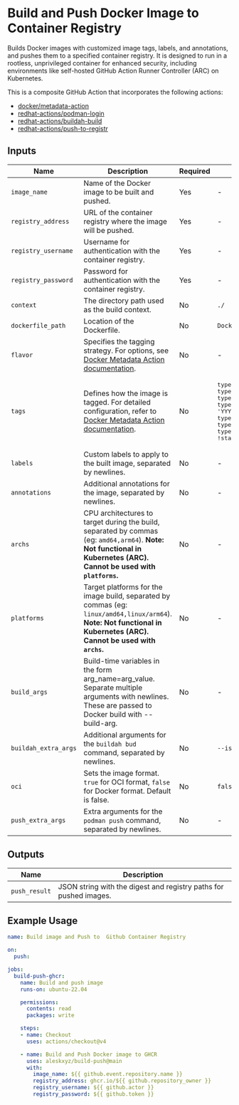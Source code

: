# Build and Push Docker Image to Container Registry

Builds Docker images with customized image tags, labels, and annotations, and pushes them to a specified container registry. It is designed to run in a rootless, unprivileged container for enhanced security, including environments like self-hosted GitHub Action Runner Controller (ARC) on Kubernetes.

This is a composite GitHub Action that incorporates the following actions:

- [docker/metadata-action](https://github.com/docker/metadata-action)
- [redhat-actions/podman-login](https://github.com/redhat-actions/podman-login)
- [redhat-actions/buildah-build](https://github.com/redhat-actions/buildah-build)
- [redhat-actions/push-to-registr](https://github.com/redhat-actions/push-to-registr)

## Inputs

| Name | Description | Required | Default |
|------|-------------|----------|---------|
| `image_name` | Name of the Docker image to be built and pushed. | Yes | - |
| `registry_address` | URL of the container registry where the image will be pushed. | Yes | - |
| `registry_username` | Username for authentication with the container registry. | Yes | - |
| `registry_password` | Password for authentication with the container registry. | Yes | - |
| `context` | The directory path used as the build context. | No | `./` |
| `dockerfile_path` | Location of the Dockerfile. | No | `Dockerfile` |
| `flavor` | Specifies the tagging strategy. For options, see [Docker Metadata Action documentation](https://github.com/docker/metadata-action?tab=readme#flavor-input). | No | - |
| `tags` | Defines how the image is tagged. For detailed configuration, refer to [Docker Metadata Action documentation](https://github.com/docker/metadata-action?tab=readme#tags-input). | No | <pre>type=sha<br>type=ref,event=branch<br>type=ref,event=pr<br>type=schedule,pattern={{date 'YYYYMMDD-hhmmss'}}<br>type=semver,pattern={{version}}<br>type=semver,pattern={{major}}.{{minor}}<br>type=semver,pattern={{major}},enable=${{ !startsWith(github.ref, 'refs/tags/v0.') }}</pre> |
| `labels` | Custom labels to apply to the built image, separated by newlines. | No | - |
| `annotations` | Additional annotations for the image, separated by newlines. | No | - |
| `archs` | CPU architectures to target during the build, separated by commas (eg: `amd64,arm64`). **Note: Not functional in Kubernetes (ARC). Cannot be used with `platforms`.** | No | - |
| `platforms` | Target platforms for the image build, separated by commas (eg: `linux/amd64,linux/arm64`). **Note: Not functional in Kubernetes (ARC). Cannot be used with `archs`.** | No | - |
| `build_args` | Build-time variables in the form arg_name=arg_value. Separate multiple arguments with newlines. These are passed to Docker build with --build-arg. | No | - |
| `buildah_extra_args` | Additional arguments for the `buildah bud` command, separated by newlines. | No | `--isolation chroot` |
| `oci` | Sets the image format. `true` for OCI format, `false` for Docker format. Default is false. | No | `false` |
| `push_extra_args` | Extra arguments for the `podman push` command, separated by newlines. | No | - |

## Outputs

| Name | Description |
|------|-------------|
| `push_result` | JSON string with the digest and registry paths for pushed images. |

## Example Usage

```yaml
name: Build image and Push to  Github Container Registry

on:
  push:

jobs:
  build-push-ghcr:
    name: Build and push image
    runs-on: ubuntu-22.04

    permissions:
      contents: read
      packages: write

    steps:
    - name: Checkout
      uses: actions/checkout@v4

    - name: Build and Push Docker image to GHCR
      uses: aleskxyz/build-push@main
      with:
        image_name: ${{ github.event.repository.name }}
        registry_address: ghcr.io/${{ github.repository_owner }}
        registry_username: ${{ github.actor }}
        registry_password: ${{ github.token }}
```
